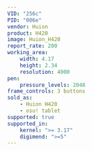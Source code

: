 ```yaml
---
VID: "256c"
PID: "006e"
vendor: Huion
product: H420
image: Huion_H420
report_rate: 200
working_area:
    width: 4.17
    height: 2.34
    resolution: 4000
pen:
    pressure_levels: 2048
frame_controls: 3 buttons
sold_as:
    - Huion H420
    - osu! tablet
supported: true
supported_in:
    kernel: ">= 3.17"
    digimend: ">=5"
---
```

